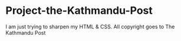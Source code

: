 # Project-the-Kathmandu-Post
I am just trying to sharpen my HTML &amp; CSS. All copyright goes to The Kathmandu Post
